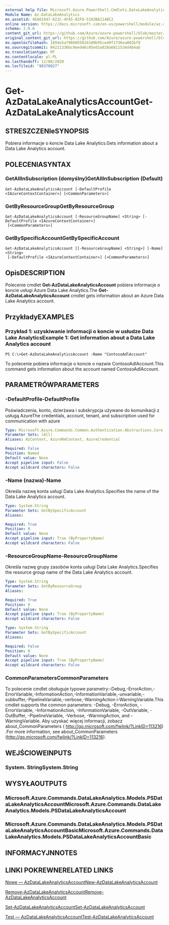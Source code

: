 ```yaml
---
external help file: Microsoft.Azure.PowerShell.Cmdlets.DataLakeAnalytics.dll-Help.xml
Module Name: Az.DataLakeAnalytics
ms.assetid: 4EA01047-021C-4FA5-82F0-5102BA114BC2
online version: https://docs.microsoft.com/en-us/powershell/module/az.datalakeanalytics/get-azdatalakeanalyticsaccount
schema: 2.0.0
content_git_url: https://github.com/Azure/azure-powershell/blob/master/src/DataLakeAnalytics/DataLakeAnalytics/help/Get-AzDataLakeAnalyticsAccount.md
original_content_git_url: https://github.com/Azure/azure-powershell/blob/master/src/DataLakeAnalytics/DataLakeAnalytics/help/Get-AzDataLakeAnalyticsAccount.md
ms.openlocfilehash: 1894e5a79660558163d9b95ce49f1736ea002bf9
ms.sourcegitcommit: 04221336bc9eed46c05ed1e828a6811534d4b4ab
ms.translationtype: MT
ms.contentlocale: pl-PL
ms.lasthandoff: 12/08/2020
ms.locfileid: "98370027"
---
```

# <span data-ttu-id="5e33e-101">Get-AzDataLakeAnalyticsAccount</span><span class="sxs-lookup"><span data-stu-id="5e33e-101">Get-AzDataLakeAnalyticsAccount</span></span>

## <span data-ttu-id="5e33e-102">STRESZCZENIe</span><span class="sxs-lookup"><span data-stu-id="5e33e-102">SYNOPSIS</span></span>
<span data-ttu-id="5e33e-103">Pobiera informacje o koncie Data Lake Analytics.</span><span class="sxs-lookup"><span data-stu-id="5e33e-103">Gets information about a Data Lake Analytics account.</span></span>

## <span data-ttu-id="5e33e-104">POLECENIA</span><span class="sxs-lookup"><span data-stu-id="5e33e-104">SYNTAX</span></span>

### <span data-ttu-id="5e33e-105">GetAllInSubscription (domyślny)</span><span class="sxs-lookup"><span data-stu-id="5e33e-105">GetAllInSubscription (Default)</span></span>
```
Get-AzDataLakeAnalyticsAccount [-DefaultProfile <IAzureContextContainer>] [<CommonParameters>]
```

### <span data-ttu-id="5e33e-106">GetByResourceGroup</span><span class="sxs-lookup"><span data-stu-id="5e33e-106">GetByResourceGroup</span></span>
```
Get-AzDataLakeAnalyticsAccount [-ResourceGroupName] <String> [-DefaultProfile <IAzureContextContainer>]
 [<CommonParameters>]
```

### <span data-ttu-id="5e33e-107">GetBySpecificAccount</span><span class="sxs-lookup"><span data-stu-id="5e33e-107">GetBySpecificAccount</span></span>
```
Get-AzDataLakeAnalyticsAccount [[-ResourceGroupName] <String>] [-Name] <String>
 [-DefaultProfile <IAzureContextContainer>] [<CommonParameters>]
```

## <span data-ttu-id="5e33e-108">Opis</span><span class="sxs-lookup"><span data-stu-id="5e33e-108">DESCRIPTION</span></span>
<span data-ttu-id="5e33e-109">Polecenie cmdlet **Get-AzDataLakeAnalyticsAccount** pobiera informacje o koncie usługi Azure Data Lake Analytics.</span><span class="sxs-lookup"><span data-stu-id="5e33e-109">The **Get-AzDataLakeAnalyticsAccount** cmdlet gets information about an Azure Data Lake Analytics account.</span></span>

## <span data-ttu-id="5e33e-110">Przykłady</span><span class="sxs-lookup"><span data-stu-id="5e33e-110">EXAMPLES</span></span>

### <span data-ttu-id="5e33e-111">Przykład 1: uzyskiwanie informacji o koncie w usłudze Data Lake Analytics</span><span class="sxs-lookup"><span data-stu-id="5e33e-111">Example 1: Get information about a Data Lake Analytics account</span></span>
```
PS C:\>Get-AzDataLakeAnalyticsAccount -Name "ContosoAdlAccount"
```

<span data-ttu-id="5e33e-112">To polecenie pobiera informacje o koncie o nazwie ContosoAdlAccount.</span><span class="sxs-lookup"><span data-stu-id="5e33e-112">This command gets information about the account named ContosoAdlAccount.</span></span>

## <span data-ttu-id="5e33e-113">PARAMETRÓW</span><span class="sxs-lookup"><span data-stu-id="5e33e-113">PARAMETERS</span></span>

### <span data-ttu-id="5e33e-114">-DefaultProfile</span><span class="sxs-lookup"><span data-stu-id="5e33e-114">-DefaultProfile</span></span>
<span data-ttu-id="5e33e-115">Poświadczenia, konto, dzierżawa i subskrypcja używane do komunikacji z usługą Azure</span><span class="sxs-lookup"><span data-stu-id="5e33e-115">The credentials, account, tenant, and subscription used for communication with azure</span></span>

```yaml
Type: Microsoft.Azure.Commands.Common.Authentication.Abstractions.Core.IAzureContextContainer
Parameter Sets: (All)
Aliases: AzContext, AzureRmContext, AzureCredential

Required: False
Position: Named
Default value: None
Accept pipeline input: False
Accept wildcard characters: False
```

### <span data-ttu-id="5e33e-116">-Name (nazwa)</span><span class="sxs-lookup"><span data-stu-id="5e33e-116">-Name</span></span>
<span data-ttu-id="5e33e-117">Określa nazwę konta usługi Data Lake Analytics.</span><span class="sxs-lookup"><span data-stu-id="5e33e-117">Specifies the name of the Data Lake Analytics account.</span></span>

```yaml
Type: System.String
Parameter Sets: GetBySpecificAccount
Aliases:

Required: True
Position: 0
Default value: None
Accept pipeline input: True (ByPropertyName)
Accept wildcard characters: False
```

### <span data-ttu-id="5e33e-118">-ResourceGroupName</span><span class="sxs-lookup"><span data-stu-id="5e33e-118">-ResourceGroupName</span></span>
<span data-ttu-id="5e33e-119">Określa nazwę grupy zasobów konta usługi Data Lake Analytics.</span><span class="sxs-lookup"><span data-stu-id="5e33e-119">Specifies the resource group name of the Data Lake Analytics account.</span></span>

```yaml
Type: System.String
Parameter Sets: GetByResourceGroup
Aliases:

Required: True
Position: 0
Default value: None
Accept pipeline input: True (ByPropertyName)
Accept wildcard characters: False
```

```yaml
Type: System.String
Parameter Sets: GetBySpecificAccount
Aliases:

Required: False
Position: 0
Default value: None
Accept pipeline input: True (ByPropertyName)
Accept wildcard characters: False
```

### <span data-ttu-id="5e33e-120">CommonParameters</span><span class="sxs-lookup"><span data-stu-id="5e33e-120">CommonParameters</span></span>
<span data-ttu-id="5e33e-121">To polecenie cmdlet obsługuje typowe parametry:-Debug,-ErrorAction,-ErrorVariable,-InformationAction,-InformationVariable,-unvariable,-subbuffer,-PipelineVariable,-verbose,-WarningAction i-WarningVariable.</span><span class="sxs-lookup"><span data-stu-id="5e33e-121">This cmdlet supports the common parameters: -Debug, -ErrorAction, -ErrorVariable, -InformationAction, -InformationVariable, -OutVariable, -OutBuffer, -PipelineVariable, -Verbose, -WarningAction, and -WarningVariable.</span></span> <span data-ttu-id="5e33e-122">Aby uzyskać więcej informacji, zobacz about_CommonParameters ( http://go.microsoft.com/fwlink/?LinkID=113216) .</span><span class="sxs-lookup"><span data-stu-id="5e33e-122">For more information, see about_CommonParameters (http://go.microsoft.com/fwlink/?LinkID=113216).</span></span>

## <span data-ttu-id="5e33e-123">WEJŚCIOWE</span><span class="sxs-lookup"><span data-stu-id="5e33e-123">INPUTS</span></span>

### <span data-ttu-id="5e33e-124">System. String</span><span class="sxs-lookup"><span data-stu-id="5e33e-124">System.String</span></span>

## <span data-ttu-id="5e33e-125">WYSYŁA</span><span class="sxs-lookup"><span data-stu-id="5e33e-125">OUTPUTS</span></span>

### <span data-ttu-id="5e33e-126">Microsoft.Azure.Commands.DataLakeAnalytics.Models.PSDataLakeAnalyticsAccount</span><span class="sxs-lookup"><span data-stu-id="5e33e-126">Microsoft.Azure.Commands.DataLakeAnalytics.Models.PSDataLakeAnalyticsAccount</span></span>

### <span data-ttu-id="5e33e-127">Microsoft.Azure.Commands.DataLakeAnalytics.Models.PSDataLakeAnalyticsAccountBasic</span><span class="sxs-lookup"><span data-stu-id="5e33e-127">Microsoft.Azure.Commands.DataLakeAnalytics.Models.PSDataLakeAnalyticsAccountBasic</span></span>

## <span data-ttu-id="5e33e-128">INFORMACYJN</span><span class="sxs-lookup"><span data-stu-id="5e33e-128">NOTES</span></span>

## <span data-ttu-id="5e33e-129">LINKI POKREWNE</span><span class="sxs-lookup"><span data-stu-id="5e33e-129">RELATED LINKS</span></span>

[<span data-ttu-id="5e33e-130">Nowe — AzDataLakeAnalyticsAccount</span><span class="sxs-lookup"><span data-stu-id="5e33e-130">New-AzDataLakeAnalyticsAccount</span></span>](./New-AzDataLakeAnalyticsAccount.md)

[<span data-ttu-id="5e33e-131">Remove-AzDataLakeAnalyticsAccount</span><span class="sxs-lookup"><span data-stu-id="5e33e-131">Remove-AzDataLakeAnalyticsAccount</span></span>](./Remove-AzDataLakeAnalyticsAccount.md)

[<span data-ttu-id="5e33e-132">Set-AzDataLakeAnalyticsAccount</span><span class="sxs-lookup"><span data-stu-id="5e33e-132">Set-AzDataLakeAnalyticsAccount</span></span>](./Set-AzDataLakeAnalyticsAccount.md)

[<span data-ttu-id="5e33e-133">Test — AzDataLakeAnalyticsAccount</span><span class="sxs-lookup"><span data-stu-id="5e33e-133">Test-AzDataLakeAnalyticsAccount</span></span>](./Test-AzDataLakeAnalyticsAccount.md)


